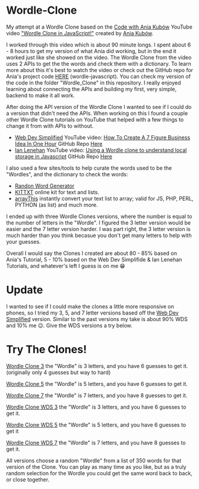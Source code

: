 # Wordle-Clone

My attempt at a Wordle Clone based on the [Code with Ania Kubów](https://www.youtube.com/c/AniaKub%C3%B3w) YouTube video ["Wordle Clone in JavaScript!"](https://youtu.be/mpby4HiElek) created by [Ania Kubów](https://github.com/kubowania).

I worked through this video which is about 90 minute longs. I spent about 6 - 8 hours to get my version of what Ania did working, but in the end it worked just like she showed on the video. The Wordle Clone from the video uses 2 APIs to get the the words and check them with a dictionary. To learn more about this it's best to watch the video or check out the GitHub repo for Ania's project code [HERE](https://github.com/kubowania/wordle-javascript) (wordle-javascript). You can check my version of the code in the folder "Wordle_Clone" in this repository. I really enjoyed learning about connecting the APIs and building my first, very simple, backend to make it all work.

After doing the API version of the Wordle Clone I wanted to see if I could do a version that didn't need the APIs. When working on this I found a couple other Wordle Clone tutorials on YouTube that helped with a few things to change it from with APIs to without.

- [Web Dev Simplified](https://www.youtube.com/c/WebDevSimplified) YouTube video: [How To Create A 7 Figure Business Idea In One Hour](https://youtu.be/Wak7iN4JZzU) GitHub Repo [Here](https://github.com/WebDevSimplified/wordle-clone)
- [Ian Lenehan](https://www.youtube.com/c/IanLenehan) YouTube video: [Using a Wordle clone to understand local storage in Javascript](https://youtu.be/lF4O1wvyVow) GitHub Repo [Here](https://github.com/ianlenehan/wordle-clone)

I also used a few sites/tools to help curate the words used to be the "Wordles", and the dictionary to check the words:
- [Randon Word Generator](https://randomwordgenerator.com/)
- [KITTXT](https://kittxt.com/eng/) online kit for text and lists.
- [arrayThis](https://arraythis.com/) instantly convert your text list to array; valid for JS, PHP, PERL, PYTHON (as list) and much more.

I ended up with three Wordle Clones versions, where the number is equal to the number of letters in the "Wordle". I figured the 3 letter version would be easier and the 7 letter version harder. I was part right, the 3 letter version is much harder than you think becasue you don't get many letters to help with your guesses.

Overall I would say the Clones I created are about 80 - 85% based on Ania's Tutorial, 5 - 10% based on the Web Dev Simplifide & Ian Lenehan Tutorials, and whatever's left I guess is on me 😁

# Update
I wanted to see if I could make the clones a little more responsive on phones, so I tried my 3, 5, and 7 letter versions based off the [Web Dev Simplified](https://www.youtube.com/c/WebDevSimplified) version. Similar to the past versions my take is about 90% WDS and 10% me 😉. Give the WDS versions a try below.    

# Try The Clones!

[Wordle Clone 3](https://thebimsider.github.io/wordle-clone-js/Wordle_Clone_3) the "Wordle" is 3 letters, and you have 6 guesses to get it. (originally only 4 guesses but way to hard)

[Wordle Clone 5](https://thebimsider.github.io/wordle-clone-js/Wordle_Clone_5) the "Wordle" is 5 letters, and you have 6 guesses to get it.   

[Wordle Clone 7](https://thebimsider.github.io/wordle-clone-js/Wordle_Clone_7) the "Wordle" is 7 letters, and you have 8 guesses to get it.   

[Wordle Clone WDS 3](https://thebimsider.github.io/wordle-clone-js/Wordle_Clone_WDS_3) the "Wordle" is 3 letters, and you have 6 guesses to get it. 

[Wordle Clone WDS 5](https://thebimsider.github.io/wordle-clone-js/Wordle_Clone_WDS_5) the "Wordle" is 5 letters, and you have 6 guesses to get it  

[Wordle Clone WDS 7](https://thebimsider.github.io/wordle-clone-js/Wordle_Clone_WDS_7) the "Wordle" is 7 letters, and you have 8 guesses to get it.   

All versions choose a random "Wordle" from a list of 350 words for that version of the Clone. You can play as many time as you like, but as a truly random selection for the Wordle you could get the same word back to back, or close together.
